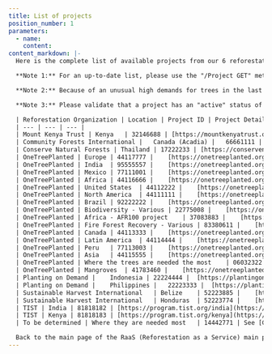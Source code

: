 ```yaml
---
title: List of projects
position_number: 1
parameters:
  - name:
    content:
content_markdown: |-
  Here is the complete list of available projects from our 6 reforestation partners. They are all available in all environments.

  **Note 1:** For an up-to-date list, please use the "/Project GET" method to retrieve the current list.

  **Note 2:** Because of an unusual high demands for trees in the last few months, availability of certain projects will have to be confirmed.

  **Note 3:** Please validate that a project has an "active" status of "true". Only "active" projects are available for donations.

  | Reforestation Organization | Location | Project ID | Project Details |
  | --- | --- | --- |
  | Mount Kenya Trust |	Kenya	| 32146688 | [https://mountkenyatrust.org](https://mountkenyatrust.org){:target="_blank"} |
  | Community Forests International |	Canada (Acadia) |	66661111 | [https://forestsinternational.org](https://forestsinternational.org){:target="_blank"} |
  | Conserve Natural Forests | Thailand | 17222233 | [https://conservenaturalforests.org](https://conservenaturalforests.org){:target="_blank"} |
  | OneTreePlanted | Europe	| 44117777 |	[https://onetreeplanted.org/collections/europe](https://onetreeplanted.org/collections/europe){:target="_blank"} |
  | OneTreePlanted | India	| 95555557 |	[https://onetreeplanted.org/collections/asia/products/india](https://onetreeplanted.org/collections/asia/products/india){:target="_blank"} |
  | OneTreePlanted | Mexico	| 77111001 |	[https://onetreeplanted.org/products/mexico](https://onetreeplanted.org/products/mexico){:target="_blank"} |
  | OneTreePlanted | Africa	| 44116666 |	[https://onetreeplanted.org/collections/africa](https://onetreeplanted.org/collections/africa){:target="_blank"} |
  | OneTreePlanted | United States	| 44112222 |	[https://onetreeplanted.org/collections/united-states](https://onetreeplanted.org/collections/united-states){:target="_blank"} |
  | OneTreePlanted | North America	| 44111111 |	[https://onetreeplanted.org/collections/north-america](https://onetreeplanted.org/collections/north-america){:target="_blank"} |
  | OneTreePlanted | Brazil	| 92222222 |	[https://onetreeplanted.org/collections/latin-america/products/brazil-forests](https://onetreeplanted.org/collections/latin-america/products/brazil-forests){:target="_blank"} |
  | OneTreePlanted | Biodiversity - Various	| 22775008 |	[https://onetreeplanted.org/collections/africa/products/biodiversity](https://onetreeplanted.org/collections/africa/products/biodiversity){:target="_blank"} |
  | OneTreePlanted | Africa - AFR100 project	| 37083883 |	[https://onetreeplanted.org/collections/africa/products/afr100](https://onetreeplanted.org/collections/africa/products/afr100){:target="_blank"} |
  | OneTreePlanted | Fire Forest Recovery - Various	| 83380611 |	[https://onetreeplanted.org/products/forest-fire-recovery](https://onetreeplanted.org/products/forest-fire-recovery){:target="_blank"} |
  | OneTreePlanted | Canada	| 44113333 |	[https://onetreeplanted.org/collections/canada](https://onetreeplanted.org/collections/canada){:target="_blank"} |
  | OneTreePlanted | Latin America	| 44114444 |	[https://onetreeplanted.org/collections/latin-america](https://onetreeplanted.org/collections/latin-america){:target="_blank"} |
  | OneTreePlanted | Peru	| 77113003 |	[https://onetreeplanted.org/collections/latin-america/products/peru](https://onetreeplanted.org/collections/latin-america/products/peru){:target="_blank"} |
  | OneTreePlanted | Asia	| 44115555 |	[https://onetreeplanted.org/collections/asia](https://onetreeplanted.org/collections/asia){:target="_blank"} |
  | OneTreePlanted | Where the trees are needed the most	| 06032322 | [https://onetreeplanted.org/](https://onetreeplanted.org/){:target="_blank"} |
  | OneTreePlanted | Mangroves	| 41783460 |	[https://onetreeplanted.org/collections/asia/products/mangroves](https://onetreeplanted.org/collections/asia/products/mangroves){:target="_blank"} |
  | Planting on Demand |	Indonesia |	22224444 |	[https://plantingondemand.org](https://plantingondemand.org){:target="_blank"} |
  | Planting on Demand |	Philippines |	22223333 |	[https://plantingondemand.org](https://plantingondemand.org){:target="_blank"} |
  | Sustainable Harvest International	| Belize	| 52223885 |	[https://sustainableharvest.org/programs](https://sustainableharvest.org/programs){:target="_blank"} |
  | Sustainable Harvest International	| Honduras	| 52223774 |	[https://sustainableharvest.org/programs](https://sustainableharvest.org/programs){:target="_blank"} |
  | TIST | India | 81818182 | [https://program.tist.org/india](https://program.tist.org/india){:target="_blank"} |
  | TIST | Kenya | 81818183 | [https://program.tist.org/kenya](https://program.tist.org/kenya){:target="_blank"} |
  | To be determined | Where they are needed most	| 14442771 | See [Choosing a Reforestation Project](#documentationchoose-project)|

  Back to the main page of the RaaS (Reforestation as a Service) main page at [DigitalHumani.com](https://digitalhumani.com)
---
```

